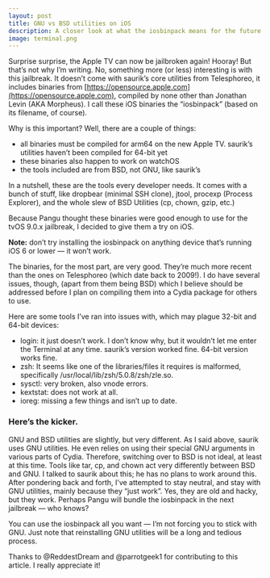 ```yaml
---
layout: post
title: GNU vs BSD utilities on iOS
description: A closer look at what the iosbinpack means for the future of jailbreaking.
image: terminal.png
---
```


Surprise surprise, the Apple TV can now be jailbroken again! Hooray! But that’s not why I’m writing. No, something more (or less) interesting is with this jailbreak. It doesn’t come with saurik’s core utilities from Telesphoreo, it includes binaries from [https://opensource.apple.com](https://opensource.apple.com), compiled by none other than Jonathan Levin (AKA Morpheus). I call these iOS binaries the “iosbinpack” (based on its filename, of course).

Why is this important? Well, there are a couple of things:

- all binaries must be compiled for arm64 on the new Apple TV. saurik’s utilities haven’t been compiled for 64-bit yet
- these binaries also happen to work on watchOS
- the tools included are from BSD, not GNU, like saurik’s

<!-- break -->

In a nutshell, these are the tools every developer needs. It comes with a bunch of stuff, like dropbear (minimal SSH clone), jtool, procexp (Process Explorer), and the whole slew of BSD Utilities (cp, chown, gzip, etc.)

Because Pangu thought these binaries were good enough to use for the tvOS 9.0.x jailbreak, I decided to give them a try on iOS.

**Note:** don’t try installing the iosbinpack on anything device that’s running iOS 6 or lower — it won’t work.

The binaries, for the most part, are very good. They’re much more recent than the ones on Telesphoreo (which date back to 2009!). I do have several issues, though, (apart from them being BSD) which I believe should be addressed before I plan on compiling them into a Cydia package for others to use.

Here are some tools I’ve ran into issues with, which may plague 32-bit and 64-bit devices:

- login: it just doesn’t work. I don’t know why, but it wouldn’t let me enter the Terminal at any time. saurik’s version worked fine. 64-bit version works fine.
- zsh: It seems like one of the libraries/files it requires is malformed, specifically /usr/local/lib/zsh/5.0.8/zsh/zle.so.
- sysctl: very broken, also vnode errors.
- kextstat: does not work at all.
- ioreg: missing a few things and isn’t up to date.

### Here’s the kicker.

GNU and BSD utilities are slightly, but very different. As I said above, saurik uses GNU utilities. He even relies on using their special GNU arguments in various parts of Cydia. Therefore, switching over to BSD is not ideal, at least at this time. Tools like tar, cp, and chown act very differently between BSD and GNU. I talked to saurik about this; he has no plans to work around this. After pondering back and forth, I’ve attempted to stay neutral, and stay with GNU utilities, mainly because they “just work”. Yes, they are old and hacky, but they work. Perhaps Pangu will bundle the iosbinpack in the next jailbreak — who knows?

You can use the iosbinpack all you want — I’m not forcing you to stick with GNU. Just note that reinstalling GNU utilities will be a long and tedious process.

Thanks to @ReddestDream and @parrotgeek1 for contributing to this article. I really appreciate it!
